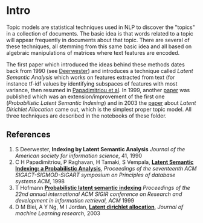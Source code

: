 # Intro

Topic models are statistical techniques used in NLP to discover the "topics" in a collection of documents. The basic idea is that words related to a topic will appear frequently in documents about that topic. There are several of these techniques, all stemming from this same basic idea and all based on algebraic manipulations of matrices where text features are encoded.

The first paper which introduced the ideas behind these methods dates back from 1990 \(see [Deerwester](intro.md#references)\) and introduces a technique called _Latent Semantic Analysis_ which works on features extracted from text \(for instance tf-idf values by identifying subspaces of features with most variance, then resumed in [Papadimitriou et al](intro.md#references). In 1999, another [paper](intro.md#references) was published which was an extension/improvement of the first one \(_Probabilistic Latent Semantic Indexing_\) and in 2003 the [paper](intro.md#references) about _Latent Dirichlet Allocation_ came out, which is the simplest proper topic model. All three techniques are described in the notebooks of these folder.

## References

1.  S Deerwester,  **Indexing by Latent Semantic Analysis** _Journal of the American society for information science_, 41, 1990
2.  C H Papadimitriou, P Raghavan, H Tamaki, S Vempala, [**Latent Semantic Indexing: a Probabilistic Analysis**](https://pdfs.semanticscholar.org/6406/70d83e83427ff85ce2fbe4381d517f9512c1.pdf), _Proceedings of the seventeenth ACM SIGACT-SIGMOD-SIGART symposium on Principles of database systems ACM_, 1998
3.  T Hofmann [**Probabilistic latent semantic indexing**](http://www.csie.ntu.edu.tw/~b97020/DSP/p50-hofmann.pdf) _Proceedings of the 22nd annual international ACM SIGIR conference on Research and development in information retrieval, ACM_ 1999
4.  D M Blei, A Y Ng, M I Jordan, [**Latent dirichlet allocation**](http://www.jmlr.org/papers/volume3/blei03a/blei03a.pdf), _Journal of machine Learning research_, 2003

